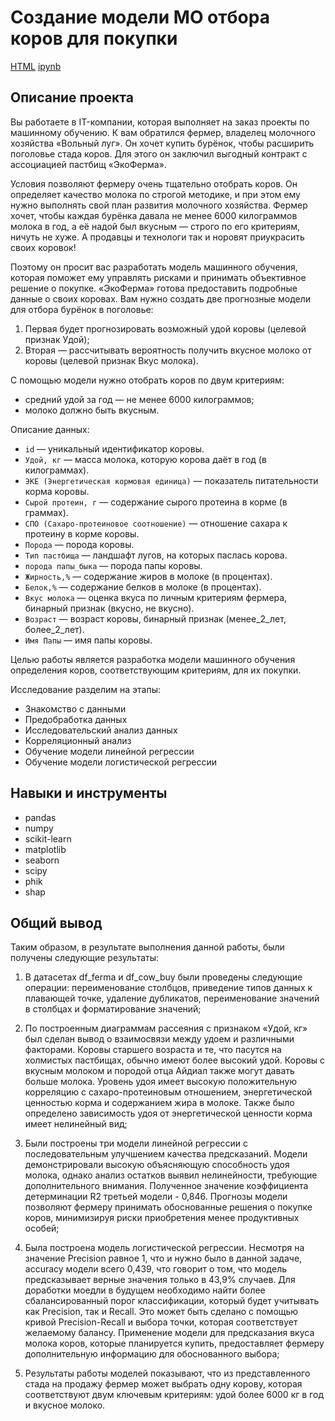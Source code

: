 # Создание модели МО отбора коров для покупки

[HTML](https://github.com/lodygin-mikhail/yandex-practicum-data-scientist/blob/main/Linear%20ML%20models/Project%202.html)     [ipynb](https://github.com/lodygin-mikhail/yandex-practicum-data-scientist/blob/main/Linear%20ML%20models/Project%202.ipynb)

## Описание проекта
Вы работаете в IT-компании, которая выполняет на заказ проекты по машинному обучению. К вам обратился фермер, владелец молочного хозяйства «Вольный луг». Он хочет купить бурёнок, чтобы расширить поголовье стада коров. Для этого он заключил выгодный контракт с ассоциацией пастбищ «ЭкоФерма».

Условия позволяют фермеру очень тщательно отобрать коров. Он определяет качество молока по строгой методике, и при этом ему нужно выполнять свой план развития молочного хозяйства. Фермер хочет, чтобы каждая бурёнка давала не менее 6000 килограммов молока в год, а её надой был вкусным — строго по его критериям, ничуть не хуже. А продавцы и технологи так и норовят приукрасить своих коровок!

Поэтому он просит вас разработать модель машинного обучения, которая поможет ему управлять рисками и принимать объективное решение о покупке. «ЭкоФерма» готова предоставить подробные данные о своих коровах. Вам нужно создать две прогнозные модели для отбора бурёнок в поголовье:
1. Первая будет прогнозировать возможный удой коровы (целевой признак Удой);
2. Вторая — рассчитывать вероятность получить вкусное молоко от коровы (целевой признак Вкус молока).

С помощью модели нужно отобрать коров по двум критериям:
- средний удой за год — не менее 6000 килограммов;
- молоко должно быть вкусным.

Описание данных:
- `id` — уникальный идентификатор коровы.
- `Удой, кг` — масса молока, которую корова даёт в год (в килограммах).
- `ЭКЕ (Энергетическая кормовая единица)` — показатель питательности корма коровы.
- `Сырой протеин, г` — содержание сырого протеина в корме (в граммах).
- `СПО (Сахаро-протеиновое соотношение)` — отношение сахара к протеину в корме коровы.
- `Порода` — порода коровы.
- `Тип пастбища` — ландшафт лугов, на которых паслась корова.
- `порода папы_быка` — порода папы коровы.
- `Жирность,%` — содержание жиров в молоке (в процентах).
- `Белок,%` — содержание белков в молоке (в процентах).
- `Вкус молока` — оценка вкуса по личным критериям фермера, бинарный признак (вкусно, не вкусно).
- `Возраст` — возраст коровы, бинарный признак (менее_2_лет, более_2_лет).
- `Имя Папы` — имя папы коровы.

Целью работы является разработка модели машинного обучения определения коров, соответствующим критериям, для их покупки.

Исследование разделим на этапы:
- Знакомство с данными
- Предобработка данных
- Исследовательский анализ данных
- Корреляционный анализ
- Обучение модели линейной регрессии
- Обучение модели логистической регрессии

## Навыки и инструменты

- pandas
- numpy
- scikit-learn
- matplotlib
- seaborn
- scipy
- phik
- shap

## Общий вывод
Таким образом, в результате выполнения данной работы, были получены следующие результаты:

1. В датасетах df_ferma и df_cow_buy были проведены следующие операции: переименование столбцов, приведение типов данных к плавающей точке, удаление дубликатов, переименование значений в столбцах и форматирование значений;


2. По построенным диаграммам рассеяния с признаком «Удой, кг» был сделан вывод о взаимосвязи между удоем и различными факторами. Коровы старшего возраста и те, что пасутся на холмистых пастбищах, обычно имеют более высокий удой. Коровы с вкусным молоком и породой отца Айдиал также могут давать больше молока. Уровень удоя имеет высокую положительную корреляцию с сахаро-протеиновым отношением, энергетической ценностью корма и содержанием жира в молоке. Также было определено зависимость удоя от энергетической ценности корма имеет нелинейный вид;


3. Были построены три модели линейной регрессии с последовательным улучшением качества предсказаний. Модели демонстрировали высокую объясняющую способность удоя молока, однако анализ остатков выявил нелинейности, требующие дополнительного внимания. Полученное значение коэффициента детерминации R2 третьей модели - 0,846. Прогнозы модели позволяют фермеру принимать обоснованные решения о покупке коров, минимизируя риски приобретения менее продуктивных особей;


4. Была построена модель логистической регрессии. Несмотря на значение Precision равное 1, что и нужно было в данной задаче, accuracy модели всего 0,439, что говорит о том, что модель предсказывает верные значения только в 43,9% случаев. Для доработки моедли в будущем необходимо найти более сбалансированный порог классификации, который будет учитывать как Precision, так и Recall. Это может быть сделано с помощью кривой Precision-Recall и выбора точки, которая соответствует желаемому балансу. Применение модели для предсказания вкуса молока коров, которые планируется купить, предоставляет фермеру дополнительную информацию для обоснованного выбора;


5. Результаты работы моделей показывают, что из представленного стада на продажу фермер может выбрать одну корову, которая соответствуют двум ключевым критериям: удой более 6000 кг в год и вкусное молоко.
